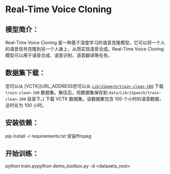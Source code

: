 # Real-Time Voice Cloning

## 模型简介：
Real-Time Voice Cloning 是一种基于深度学习的语音克隆模型。它可以将一个人的语音信号克隆到另一个人身上，从而实现语音合成。Real-Time Voice Cloning 模型可以用于语音合成、语音识别、语音翻译等任务。

## 数据集下载：
您可以从 [VCTK](URL_ADDRESS您可以从 [`LibriSpeech/train-clean-100`](https://www.openslr.org/resources/12/train-clean-100.tar.gz) 下载 `train-clean-100` 数据集。解压后，将数据集保存到 `data/LibriSpeech/train-clean-100` 目录下。) 下载 VCTK 数据集。该数据集包含 100 个小时的语音数据，总时长为 100 小时。

## 安装依赖：
pip install -r requirements.txt
安装ffmpeg

## 开始训练：
python train.pypython demo_toolbox.py -d <datasets_root>
